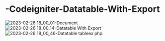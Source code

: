 # -Codeigniter-Datatable-With-Export

![2023-02-26 18_00_01-Document](https://user-images.githubusercontent.com/62791323/221409168-ed73149a-8d16-4b5a-b331-da2cbf447985.png)
![2023-02-26 18_00_14-Datatable With Export](https://user-images.githubusercontent.com/62791323/221409170-e8bd5d1d-15ee-4791-9493-c6e2d44c19c6.png)
![2023-02-26 18_00_46-Datatable tableex php](https://user-images.githubusercontent.com/62791323/221409171-ce52cafb-8da6-4c25-ba89-e5d7fc667d2d.png)
